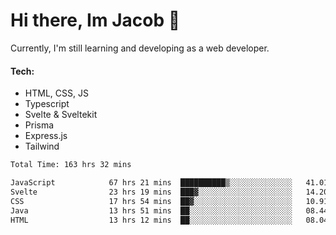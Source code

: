 # Hi there, Im Jacob 👋
Currently, I'm still learning and developing as a web developer.

#### Tech:
- HTML, CSS, JS
- Typescript
- Svelte & Sveltekit
- Prisma
- Express.js
- Tailwind

<!--START_SECTION:waka-->

```txt
Total Time: 163 hrs 32 mins

JavaScript            67 hrs 21 mins  ██████████▒░░░░░░░░░░░░░░   41.01 %
Svelte                23 hrs 19 mins  ███▓░░░░░░░░░░░░░░░░░░░░░   14.20 %
CSS                   17 hrs 54 mins  ██▓░░░░░░░░░░░░░░░░░░░░░░   10.91 %
Java                  13 hrs 51 mins  ██░░░░░░░░░░░░░░░░░░░░░░░   08.44 %
HTML                  13 hrs 12 mins  ██░░░░░░░░░░░░░░░░░░░░░░░   08.04 %
```

<!--END_SECTION:waka-->
